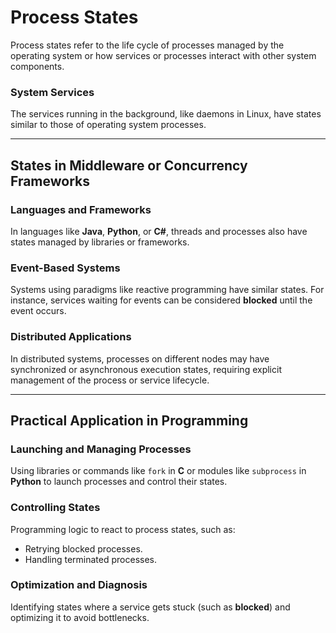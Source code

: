 # Process States

Process states refer to the life cycle of processes managed by the operating system or how services or processes interact with other system components.

### System Services
The services running in the background, like daemons in Linux, have states similar to those of operating system processes.

---

## States in Middleware or Concurrency Frameworks

### Languages and Frameworks
In languages like **Java**, **Python**, or **C#**, threads and processes also have states managed by libraries or frameworks.

### Event-Based Systems
Systems using paradigms like reactive programming have similar states. For instance, services waiting for events can be considered **blocked** until the event occurs.

### Distributed Applications
In distributed systems, processes on different nodes may have synchronized or asynchronous execution states, requiring explicit management of the process or service lifecycle.

---

## Practical Application in Programming

### Launching and Managing Processes
Using libraries or commands like `fork` in **C** or modules like `subprocess` in **Python** to launch processes and control their states.

### Controlling States
Programming logic to react to process states, such as:
- Retrying blocked processes.
- Handling terminated processes.

### Optimization and Diagnosis
Identifying states where a service gets stuck (such as **blocked**) and optimizing it to avoid bottlenecks.
